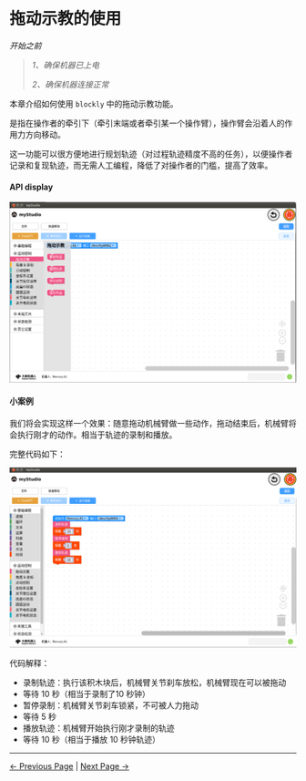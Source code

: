 # 拖动示教的使用

*开始之前*

> *1、确保机器已上电*
>
> *2、确保机器连接正常*



本章介绍如何使用 `blockly` 中的拖动示教功能。

是指在操作者的牵引下（牵引末端或者牵引某一个操作臂），操作臂会沿着人的作用力方向移动。

这一功能可以很方便地进行规划轨迹（对过程轨迹精度不高的任务），以便操作者记录和复现轨迹，而无需人工编程，降低了对操作者的门槛，提高了效率。



#### API display

<img src="..\resources\1-blockly\images\drag_teach\blocks.png" style="zoom: 64%;" />





#### 小案例

我们将会实现这样一个效果：随意拖动机械臂做一些动作，拖动结束后，机械臂将会执行刚才的动作。相当于轨迹的录制和播放。

完整代码如下：

<img src="..\resources\1-blockly\images\drag_teach\code.png" style="zoom: 64%;" />

代码解释：

- 录制轨迹：执行该积木块后，机械臂关节刹车放松，机械臂现在可以被拖动
- 等待 10 秒（相当于录制了10 秒钟）
- 暂停录制：机械臂关节刹车锁紧，不可被人力拖动
- 等待 5 秒
- 播放轨迹：机械臂开始执行刚才录制的轨迹
- 等待 10 秒（相当于播放 10 秒钟轨迹）


---

[← Previous Page](./10-gripperUse.md) | [Next Page →](./12-api.md)